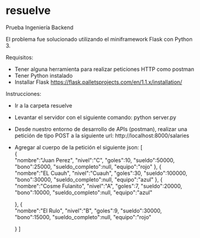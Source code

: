 # resuelve
Prueba Ingeniería Backend

El problema fue solucionado utilizando el miniframework Flask con Python 3.

Requisitos:
 - Tener alguna herramienta para realizar peticiones HTTP como postman
 - Tener Python instalado
 - Installar Flask
 	https://flask.palletsprojects.com/en/1.1.x/installation/

Instrucciones:
- Ir a la carpeta resuelve
- Levantar el servidor con el siguiente comando: python server.py
- Desde nuestro entorno de desarrollo de APIs (postman), realizar una petición de tipo POST a la siguiente url:
	http://localhost:8000/salaries
- Agregar al cuerpo de la petición el siguiente json:
[  
   {  
      "nombre":"Juan Perez",
      "nivel":"C",
      "goles":10,
      "sueldo":50000,
      "bono":25000,
      "sueldo_completo":null,
      "equipo":"rojo"
   },
   {  
      "nombre":"EL Cuauh",
      "nivel":"Cuauh",
      "goles":30,
      "sueldo":100000,
      "bono":30000,
      "sueldo_completo":null,
      "equipo":"azul"
   },
   {  
      "nombre":"Cosme Fulanito",
      "nivel":"A",
      "goles":7,
      "sueldo":20000,
      "bono":10000,
      "sueldo_completo":null,
      "equipo":"azul"

   },
   {  
      "nombre":"El Rulo",
      "nivel":"B",
      "goles":9,
      "sueldo":30000,
      "bono":15000,
      "sueldo_completo":null,
      "equipo":"rojo"

   }
]
